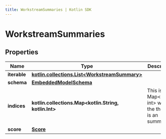 ```yaml
---
title: WorkstreamSummaries | Kotlin SDK
---
```



# WorkstreamSummaries

## Properties
Name | Type | Description | Notes
------------ | ------------- | ------------- | -------------
**iterable** | [**kotlin.collections.List&lt;WorkstreamSummary&gt;**](WorkstreamSummary) |  | 
**schema** | [**EmbeddedModelSchema**](EmbeddedModelSchema) |  |  [optional]
**indices** | **kotlin.collections.Map&lt;kotlin.String, kotlin.Int&gt;** | This is a Map&lt;String, int&gt; where the the key is an summary id. |  [optional]
**score** | [**Score**](Score) |  |  [optional]



